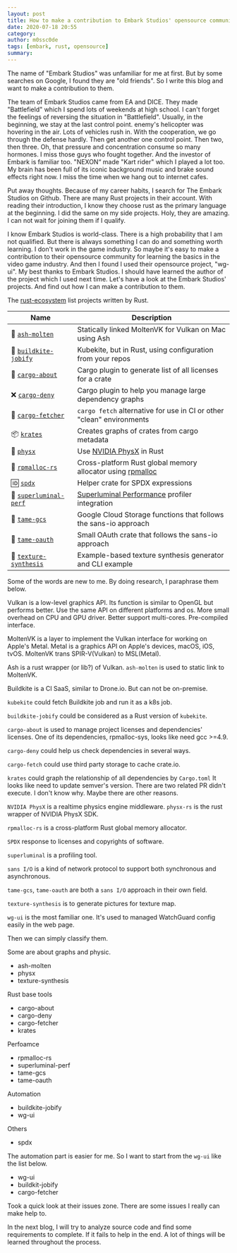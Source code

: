 ```yaml
---
layout: post
title: How to make a contribution to Embark Studios' opensource community
date: 2020-07-18 20:55
category:
author: m0ssc0de
tags: [embark, rust, opensource]
summary:
---
```


The name of "Embark Studios" was unfamiliar for me at first. But by some searches on Google, I found they are "old friends".
So I write this blog and want to make a contribution to them.

The team of Embark Studios came from EA and DICE. They made "Battlefield" which I spend lots of weekends at high school.
I can't forget the feelings of reversing the situation in "Battlefield". Usually, in the beginning, we stay at the last control point.
enemy's helicopter was hovering in the air. Lots of vehicles rush in. With the cooperation, we go through the defense hardly.
Then get another one control point. Then two, then three. Oh, that pressure and concentration consume so many hormones.
I miss those guys who fought together. And the investor of Embark is familiar too. "NEXON“ made "Kart rider" which I played a lot too.
My brain has been full of its iconic background music and brake sound effects right now. I miss the time when we hang out to internet cafes.

Put away thoughts. Because of my career habits, I search for The Embark Studios on Github. There are many Rust projects in their account.
With reading their introduction, I know they choose rust as the primary language at the beginning. I did the same on my side projects.
Holy, they are amazing. I can not wait for joining them if I qualify.

I know Embark Studios is world-class. There is a high probability that I am not qualified.
But there is always something I can do and something worth learning. I don't work in the game industry.
So maybe it's easy to make a contribution to their opensource community for learning the basics in the video game industry.
And then I found I used their opensource project, "wg-ui". My best thanks to Embark Studios.
I should have learned the author of the project which I used next time. Let's have a look at the Embark Studios' projects.
And find out how I can make a contribution to them.

The [rust-ecosystem](https://github.com/EmbarkStudios/rust-ecosystem) list projects written by Rust.

| Name                                                                            | Description                                                                                             |
|---------------------------------------------------------------------------------|---------------------------------------------------------------------------------------------------------|
| 🌋 [`ash-molten`](https://github.com/EmbarkStudios/ash-molten.git)              | Statically linked MoltenVK for Vulkan on Mac using Ash                                                  |
| 👷 [`buildkite-jobify`](https://github.com/EmbarkStudios/buildkite-jobify)      | Kubekite, but in Rust, using configuration from your repos                                              |
| 📜 [`cargo-about`](https://github.com/EmbarkStudios/cargo-about)                | Cargo plugin to generate list of all licenses for a crate                                               |
| ❌ [`cargo-deny`](https://github.com/EmbarkStudios/cargo-deny)                   | Cargo plugin to help you manage large dependency graphs                                                 |
| 🎁 [`cargo-fetcher`](https://github.com/EmbarkStudios/cargo-fetcher)            | `cargo fetch` alternative for use in CI or other "clean" environments                                   |
| 📦 [`krates`](https://github.com/EmbarkStudios/krates)                          | Creates graphs of crates from cargo metadata                                                            |
| 🎳 [`physx`](https://github.com/EmbarkStudios/physx-rs)                         | Use [NVIDIA PhysX](https://github.com/NVIDIAGameWorks/PhysX) in Rust                                    |
| 🐏 [`rpmalloc-rs`](https://github.com/EmbarkStudios/rpmalloc-rs)                | Cross-platform Rust global memory allocator using [rpmalloc](https://github.com/rampantpixels/rpmalloc) |
| 🆔 [`spdx`](https://github.com/EmbarkStudios/spdx)                              | Helper crate for SPDX expressions                                                                       |
| 🔆 [`superluminal-perf`](https://github.com/EmbarkStudios/superluminal-perf-rs) | [Superluminal Performance](http://superluminal.eu) profiler integration                                 |
| 📂 [`tame-gcs`](https://github.com/EmbarkStudios/tame-gcs)                      | Google Cloud Storage functions that follows the sans-io approach                                        |
| 🔐 [`tame-oauth`](https://github.com/EmbarkStudios/tame-oauth)                  | Small OAuth crate that follows the sans-io approach                                                     |
| 🎨 [`texture-synthesis`](https://github.com/EmbarkStudios/texture-synthesis)    | Example-based texture synthesis generator and CLI example                                               |

Some of the words are new to me. By doing research, I paraphrase them below.

Vulkan is a low-level graphics API. Its function is similar to OpenGL but performs better. Use the same API on different platforms and os. More small overhead on CPU and GPU driver. Better support multi-cores. Pre-compiled interface.

MoltenVK is a layer to implement the Vulkan interface for working on Apple's Metal. Metal is a graphics API on Apple's devices, macOS, iOS, tvOS. MoltenVK trans SPIR-V(Vulkan) to MSL(Metal).

Ash is a rust wrapper (or lib?) of Vulkan. `ash-molten` is used to static link to MoltenVK.

Buildkite is a CI SaaS, similar to Drone.io. But can not be on-premise.

`kubekite` could fetch Buildkite job and run it as a k8s job.

`buildkite-jobify` could be considered as a Rust version of `kubekite`.

`cargo-about` is used to manage project licenses and dependencies' licenses. One of its dependencies, rpmalloc-sys, looks like need gcc >=4.9.

`cargo-deny` could help us check dependencies in several ways.

`cargo-fetch` could use third party storage to cache crate.io.

`krates` could graph the relationship of all dependencies by `Cargo.toml`
It looks like need to update semver's version. There are two related PR didn't execute.
I don't know why. Maybe there are other reasons.

`NVIDIA PhysX` is a realtime physics engine middleware.
`physx-rs` is the rust wrapper of NVIDIA PhysX SDK.

`rpmalloc-rs` is a cross-platform Rust global memory allocator.

`SPDX` response to licenses and copyrights of software.

`superluminal` is a profiling tool.

`sans I/O` is a kind of network protocol to support both synchronous and asynchronous.

`tame-gcs`, `tame-oauth` are both a `sans I/O` approach in their own field.

`texture-synthesis` is to generate pictures for texture map.

`wg-ui` is the most familiar one. It's used to managed WatchGuard config easily in the web page.

Then we can simply classify them.

Some are about graphs and physic.
- ash-molten
- physx
- texture-synthesis

Rust base tools
- cargo-about
- cargo-deny
- cargo-fetcher
- krates

Perfoamce
- rpmalloc-rs
- superluminal-perf
- tame-gcs
- tame-oauth

Automation
- buildkite-jobify
- wg-ui

Others
- spdx

The automation part is easier for me. So I want to start from the `wg-ui` like the list below.

- wg-ui
- buildkit-jobify
- cargo-fetcher

Took a quick look at their issues zone. There are some issues I really can make help to.

In the next blog, I will try to analyze source code and find some requirements to complete.
If it fails to help in the end. A lot of things will be learned throughout the process.